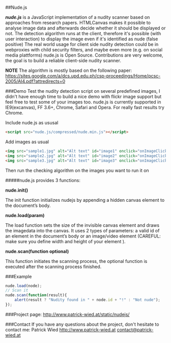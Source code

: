 ##Nude.js

***nude.js*** is a JavaScript implementation of a nudity scanner based on approaches from research papers. HTMLCanvas makes it possible to analyse image data and afterwards decide whether it should be displayed or not. The detection algorithm runs at the client, therefore it's possible (with user interaction) to display the image even if it's identified as nude (false positive)
The real world usage for client side nudity detection could be in webproxies with child security filters, and maybe even more (e.g. on social media plattforms)
nude.js is Open Source. Contributions are very welcome, the goal is to build a reliable client-side nudity scanner.

**NOTE** The algorithm is mostly based on the following paper:
https://sites.google.com/a/dcs.upd.edu.ph/csp-proceedings/Home/pcsc-2005/AI4.pdf?attredirects=0

###Demo
Test the nudity detection script on several predefined images, I didn't have enough time to build a nice demo with flickr image support but feel free to test some of your images too. nude.js is currently supported in IE9(excanvas), FF 3.6+, Chrome, Safari and Opera. For really fast results try Chrome.

Include nude.js as ususal
```HTML
<script src="nude.js/compressed/nude.min.js"></script>
```
Add images as usual
```HTML
<img src="sample1.jpg" alt="Alt text" id="image1" onclick="onImageClick('image1');" />
<img src="sample2.jpg" alt="Alt text" id="image2" onclick="onImageClick('image2');" />
<img src="sample3.jpg" alt="Alt text" id="image3" onclick="onImageClick('image3');" />
```
Then run the checking algorithm on the images you want to run it on

#####nude.js provides 3 functions:

**nude.init()**

The init function initializes nudejs by appending a hidden canvas element to the document’s body.

**nude.load(param)**

The load function sets the size of the invisible canvas element and draws the imagedata into the canvas.
It uses 2 types of parameters: a valid id of an element in the document’s body or an image/video element (CAREFUL: make sure you define width and height of your element ).

**nude.scan(function optional)**

This function initiates the scanning process, the optional function is executed after the scanning process finished.

###Example
```Javascript
nude.load(node);
// Scan it
nude.scan(function(result){ 
    alert(result ? "Nudity found in " + node.id + "!" : "Not nude");
});
```

###Project page:
http://www.patrick-wied.at/static/nudejs/

###Contact
If you have any questions about the project, don't hesitate to contact me:
Patrick Wied
http://www.patrick-wied.at
contact@patrick-wied.at
